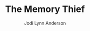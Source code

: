 ---
tag: 📚Book
title: "The Memory Thief"
author: [Jodi Lynn Anderson]
category: [Juvenile Fiction]
isbn: 1481480227 9781481480222
cover: http://books.google.com/books/content?id=fudhEAAAQBAJ&printsec=frontcover&img=1&zoom=1&edge=curl&source=gbs_api
status: unread
Location: Physical
alias: Template
---